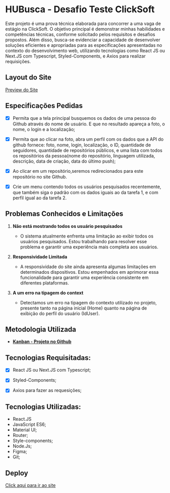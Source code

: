 # HUBusca - Desafio Teste ClickSoft

Este projeto é uma prova técnica elaborada para concorrer a uma vaga de estágio na ClickSoft. O objetivo principal é demonstrar minhas habilidades e competências técnicas, conforme solicitado pelos requisitos e desafios propostos. Além disso, busca-se evidenciar a capacidade de desenvolver soluções eficientes e apropriadas para as especificações apresentadas no contexto do desenvolvimento web, utilizando tecnologias como React JS ou Next.JS com Typescript, Styled-Components, e Axios para realizar requisições.

## Layout do Site

[Preview do Site](https://www.figma.com/file/GTcBlDOJRrrVQHuclcKlC0/Projeto-Teste-da-ClickSoft---HUBusca?type=design&node-id=0%3A1&mode=design&t=oMBJo7TfSD0x9Vi4-1)


## Especificações Pedidas

- [x]  Permita que a tela principal busquemos os dados de uma pessoa do Github através do nome de usuário. E que no resultado apareça a foto, o nome, o login e a localização;

- [x]  Permita que ao clicar na foto, abra um perfil com os dados que a API do github fornece: foto, nome, login, localização, o ID, quantidade de seguidores, quantidade de repositórios públicos, e uma lista com todos os repositórios da pessoa(nome do repositório, linguagem utilizada, descrição, data de criação, data do último push);

- [x]  Ao clicar em um repositório,seremos redirecionados para este repositório no site Github.

- [x]  Crie um menu contendo todos os usuários pesquisados recentemente, que também siga o padrão com os dados iguais ao da tarefa 1, e com perfil igual ao da tarefa 2.



## Problemas Conhecidos e Limitações

1. **Não está mostrando todos os usuário pesquisados**
   - O sistema atualmente enfrenta uma limitação ao exibir todos os usuários pesquisados. Estou trabalhando para resolver esse problema e garantir uma experiência mais completa aos usuários.

2. **Responsividade Limitada**
   - A responsividade do site ainda apresenta algumas limitações em determinados dispositivos. Estou empenhados em aprimorar essa funcionalidade para garantir uma experiência consistente em diferentes plataformas.

3. **A um erro na tipagem do context**
   - Detectamos um erro na tipagem do contexto utilizado no projeto, presente tanto na página inicial (Home) quanto na página de exibição do perfil do usuário (IdUser). 

## Metodologia Utilizada

- [**Kanban - Projeto no Github**](https://github.com/users/MiaAntunes/projects/19)


## Tecnologias Requisitadas:
- [x] React JS ou Next.JS com Typescript;
- [x] Styled-Components;
- [x] Axios para fazer as requesições;


## Tecnologias Utilizadas:

* React.JS
* JavaScript ES6;
* Material UI;
* Router;
* Style-components;
* Node.Js;
* Figma;
* Git;


## Deploy

[Click aqui para ir ao site](https://desafio-hu-busca-clicksoft.vercel.app/)
